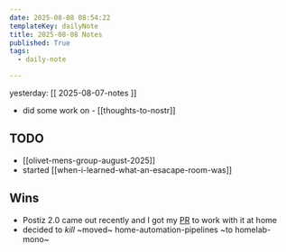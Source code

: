 ```yaml
---
date: 2025-08-08 08:54:22
templateKey: dailyNote
title: 2025-08-08 Notes
published: True
tags:
  - daily-note

---
```


yesterday: [[ 2025-08-07-notes ]]

- did some work on - [[thoughts-to-nostr]]


## TODO
-  [[olivet-mens-group-august-2025]]
- started [[when-i-learned-what-an-esacape-room-was]]

## Wins

- Postiz 2.0 came out recently and I got my [PR](https://github.com/gitroomhq/postiz-app/pull/824) to work with it at home
- decided to *kill* ~moved~ home-automation-pipelines ~to homelab-mono~

